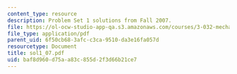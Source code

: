 ```yaml
---
content_type: resource
description: Problem Set 1 solutions from Fall 2007.
file: https://ol-ocw-studio-app-qa.s3.amazonaws.com/courses/3-032-mechanical-behavior-of-materials-fall-2007/baf8d960d75aa83c855d2f3d66b21ce7_sol1_07.pdf
file_type: application/pdf
parent_uid: 6f50cb68-3afc-c3ca-9510-da3e16fa057d
resourcetype: Document
title: sol1_07.pdf
uid: baf8d960-d75a-a83c-855d-2f3d66b21ce7
---
```


